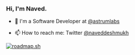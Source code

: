 <!--
**naveddeshmukh/naveddeshmukh** is a ✨ _special_ ✨ repository because its `README.md` (this file) appears on your GitHub profile.

Here are some ideas to get you started:

- 🔭 I’m currently working on ...
- 🤔 I’m looking for help with ...
- 💬 Ask me about ...
- 😄 Pronouns: ...
- ⚡ Fun fact: ...
-->

### Hi, I'm Naved.

- 🔭 I'm a Software Developer at [@astrumlabs](https://github.com/astrumlabs)

- 📫 How to reach me: Twitter [@naveddeshmukh](https://twitter.com/naveddeshmukh)

[![roadmap.sh](https://roadmap.sh/card/wide/64df0c62ced78d29352414bd?variant=dark)](https://roadmap.sh)
